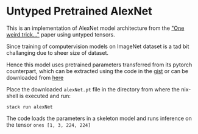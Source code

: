# Untyped Pretrained AlexNet 

This is an implementation of AlexNet model architecture from the ["One weird trick..."](https://arxiv.org/abs/1404.5997) paper using untyped tensors.

Since training of computervision models on ImageNet dataset is a tad bit challanging due to sheer size of dataset.

Hence this model uses pretrained parameters transferred from its pytorch counterpart, which can be extracted using the code in the [gist](https://gist.github.com/SurajK7/90de501ae7cf332b722b06a1dabb527d) or can be downloaded from [here](https://drive.google.com/uc?export=download&confirm=L1Ez&id=1lH-GwVcNY0Jmf10zMRhGbbXaTe-LIH76)

Place the downloaded `alexNet.pt` file in the directory from where the nix-shell is executed and run:

`stack run alexNet`

The code loads the parameters in a skeleton model and runs inference on the tensor `ones [1, 3, 224, 224]`
